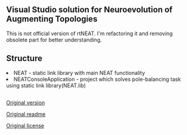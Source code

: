 ## Visual Studio solution for Neuroevolution of Augmenting Topologies
This is not official version of rtNEAT.
I'm refactoring it and removing obsolete part for better understanding.


## Structure
<li>NEAT - static link library with main NEAT functionality</li>
<li>NEATConsoleApplication - project which solves pole-balancing task using static link library(NEAT.lib)</li>

##
[Original version](http://nn.cs.utexas.edu/?rtNEAT)

[Original readme](NEAT/README)

[Original license](NEAT/UT_Research_License.pdf)

